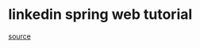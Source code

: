 # linkedin spring web tutorial

[source](https://www.linkedin.com/learning/spring-boot-grundkurs-23739242)